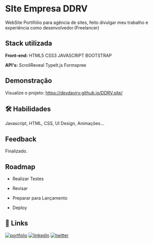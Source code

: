 
# SIte Empresa DDRV

WebSite Portifólio para agência de sites, feito divulgar meu trabalho e experiência como desenvolvedor.(Freelancer)


## Stack utilizada

**Front-end:** HTML5 CSS3 JAVASCRIPT BOOTSTRAP

**API's:** ScrollReveal TypeIt.js Formspree




## Demonstração

Visualize o projeto: https://devdavirv.github.io/DDRV.site/


## 🛠 Habilidades
Javascript, HTML, CSS, UI Design, Animações...


## Feedback

Finalizado.

## Roadmap


- Realizar Testes

- Revisar

- Preparar para Lançamento

- Deploy


## 🔗 Links
[![portfolio](https://img.shields.io/badge/my_portfolio-000?style=for-the-badge&logo=ko-fi&logoColor=white)](https://devdavirv.github.io/portifolio/)
[![linkedin](https://img.shields.io/badge/linkedin-0A66C2?style=for-the-badge&logo=linkedin&logoColor=white)](https://www.linkedin.com/in/devdavirv/)
[![twitter](https://img.shields.io/badge/twitter-1DA1F2?style=for-the-badge&logo=twitter&logoColor=white)](https://twitter.com/dev_davirv)


